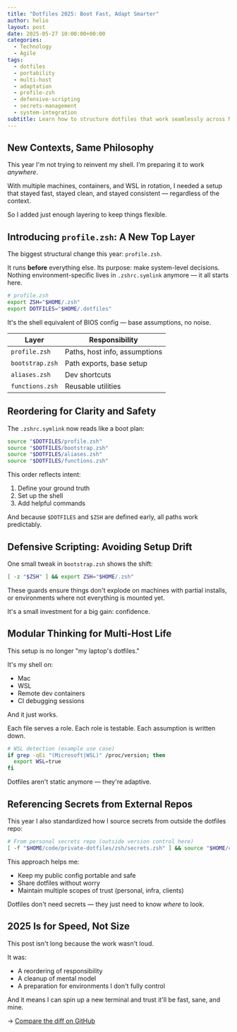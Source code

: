 ```yaml
---
title: "Dotfiles 2025: Boot Fast, Adapt Smarter"
author: helio
layout: post
date: 2025-05-27 10:00:00+00:00
categories:
  - Technology
  - Agile
tags:
  - dotfiles
  - portability
  - multi-host
  - adaptation
  - profile-zsh
  - defensive-scripting
  - secrets-management
  - system-integration
subtitle: Learn how to structure dotfiles that work seamlessly across Mac, WSL, containers, and CI—with smart layering and defensive scripting
---
```


## New Contexts, Same Philosophy

This year I'm not trying to reinvent my shell. I'm preparing it to work _anywhere_.

With multiple machines, containers, and WSL in rotation, I needed a setup that stayed fast, stayed clean, and stayed consistent — regardless of the context.

So I added just enough layering to keep things flexible.

## Introducing `profile.zsh`: A New Top Layer

The biggest structural change this year: `profile.zsh`.

It runs **before** everything else. Its purpose: make system-level decisions. Nothing environment-specific lives in `.zshrc.symlink` anymore — it all starts here.

```zsh
# profile.zsh
export ZSH="$HOME/.zsh"
export DOTFILES="$HOME/.dotfiles"
```

It's the shell equivalent of BIOS config — base assumptions, no noise.

| Layer           | Responsibility                |
| --------------- | ----------------------------- |
| `profile.zsh`   | Paths, host info, assumptions |
| `bootstrap.zsh` | Path exports, base setup      |
| `aliases.zsh`   | Dev shortcuts                 |
| `functions.zsh` | Reusable utilities            |

## Reordering for Clarity and Safety

The `.zshrc.symlink` now reads like a boot plan:

```zsh
source "$DOTFILES/profile.zsh"
source "$DOTFILES/bootstrap.zsh"
source "$DOTFILES/aliases.zsh"
source "$DOTFILES/functions.zsh"
```

This order reflects intent:

1. Define your ground truth
2. Set up the shell
3. Add helpful commands

And because `$DOTFILES` and `$ZSH` are defined early, all paths work predictably.

## Defensive Scripting: Avoiding Setup Drift

One small tweak in `bootstrap.zsh` shows the shift:

```zsh
[ -z "$ZSH" ] && export ZSH="$HOME/.zsh"
```

These guards ensure things don't explode on machines with partial installs, or environments where not everything is mounted yet.

It's a small investment for a big gain: confidence.

## Modular Thinking for Multi-Host Life

This setup is no longer "my laptop's dotfiles."

It's my shell on:

- Mac
- WSL
- Remote dev containers
- CI debugging sessions

And it just works.

Each file serves a role. Each role is testable. Each assumption is written down.

```zsh
# WSL detection (example use case)
if grep -qEi "(Microsoft|WSL)" /proc/version; then
  export WSL=true
fi
```

Dotfiles aren't static anymore — they're adaptive.

## Referencing Secrets from External Repos

This year I also standardized how I source secrets from outside the dotfiles repo:

```zsh
# From personal secrets repo (outside version control here)
[ -f "$HOME/code/private-dotfiles/zsh/secrets.zsh" ] && source "$HOME/code/private-dotfiles/zsh/secrets.zsh"
```

This approach helps me:

- Keep my public config portable and safe
- Share dotfiles without worry
- Maintain multiple scopes of trust (personal, infra, clients)

Dotfiles don't need secrets — they just need to know _where_ to look.

## 2025 Is for Speed, Not Size

This post isn't long because the work wasn't loud.

It was:

- A reordering of responsibility
- A cleanup of mental model
- A preparation for environments I don't fully control

And it means I can spin up a new terminal and trust it'll be fast, sane, and mine.

→ [Compare the diff on GitHub](https://github.com/helmedeiros/dotfiles/compare/97d0e1ba1555acefca52bfdc3a0c9fec2a95282d...aefe0371e7b4f1e87008d6c593930b0d3c18532c)
